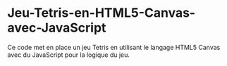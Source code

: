 # Jeu-Tetris-en-HTML5-Canvas-avec-JavaScript
Ce code met en place un jeu Tetris en utilisant le langage HTML5 Canvas avec du JavaScript pour la logique du jeu.

